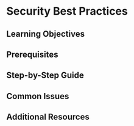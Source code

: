 # Security Best Practices

## Learning Objectives

## Prerequisites

## Step-by-Step Guide

## Common Issues

## Additional Resources
